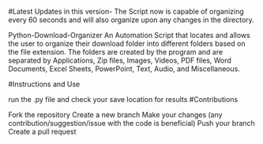 #Latest Updates in this version- The Script now is capable of organizing every 60 seconds and will also organize upon any changes in the directory. 

Python-Download-Organizer
An Automation Script that locates and allows the user to organize their download folder into different folders based on the file extension. 
The folders are created by the program and are separated by Applications, Zip files, Images, Videos, PDF files, Word Documents, Excel Sheets, PowerPoint, Text, Audio, and Miscellaneous.

#Instructions and Use

run the .py file and check your save location for results
#Contributions

Fork the repository
Create a new branch
Make your changes (any contribution/suggestion/issue with the code is beneficial)
Push your branch
Create a pull request
